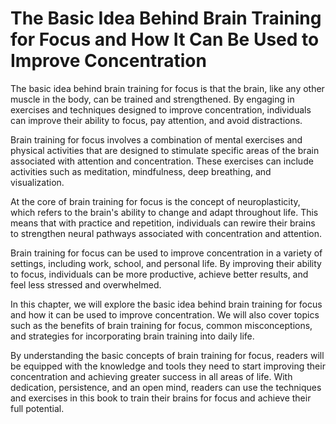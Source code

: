 # The Basic Idea Behind Brain Training for Focus and How It Can Be Used to Improve Concentration

The basic idea behind brain training for focus is that the brain, like any other muscle in the body, can be trained and strengthened. By engaging in exercises and techniques designed to improve concentration, individuals can improve their ability to focus, pay attention, and avoid distractions.

Brain training for focus involves a combination of mental exercises and physical activities that are designed to stimulate specific areas of the brain associated with attention and concentration. These exercises can include activities such as meditation, mindfulness, deep breathing, and visualization.

At the core of brain training for focus is the concept of neuroplasticity, which refers to the brain's ability to change and adapt throughout life. This means that with practice and repetition, individuals can rewire their brains to strengthen neural pathways associated with concentration and attention.

Brain training for focus can be used to improve concentration in a variety of settings, including work, school, and personal life. By improving their ability to focus, individuals can be more productive, achieve better results, and feel less stressed and overwhelmed.

In this chapter, we will explore the basic idea behind brain training for focus and how it can be used to improve concentration. We will also cover topics such as the benefits of brain training for focus, common misconceptions, and strategies for incorporating brain training into daily life.

By understanding the basic concepts of brain training for focus, readers will be equipped with the knowledge and tools they need to start improving their concentration and achieving greater success in all areas of life. With dedication, persistence, and an open mind, readers can use the techniques and exercises in this book to train their brains for focus and achieve their full potential.
